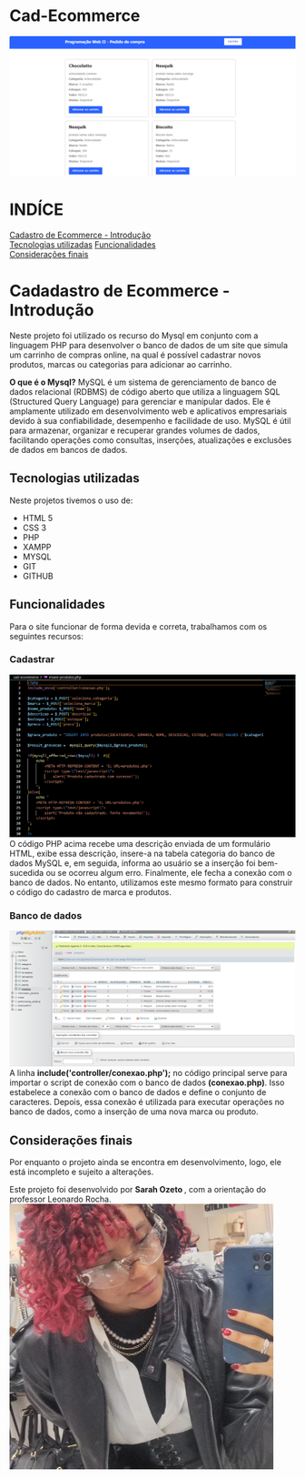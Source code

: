 # Cad-Ecommerce
![index do site](img/indexdosite.php.png)

# INDÍCE
[Cadastro de Ecommerce - Introdução](#cadadastro-de-ecommerce---introdu%C3%A7%C3%A3o)<br>
[Tecnologias utilizadas](#tecnologias-utilizadas) 
[Funcionalidades](#funcionalidades)   
[Considerações finais](#considera%C3%A7%C3%B5es-finais)  


# Cadadastro de Ecommerce - Introdução
Neste projeto foi utilizado os recurso do Mysql em conjunto com a linguagem PHP para desenvolver o banco de dados de um site que simula um carrinho de compras online, na qual é possível cadastrar novos produtos, marcas ou categorias para adicionar ao carrinho.

**O que é o Mysql?**
MySQL é um sistema de gerenciamento de banco de dados relacional (RDBMS) de código aberto que utiliza a linguagem SQL (Structured Query Language) para gerenciar e manipular dados. Ele é amplamente utilizado em desenvolvimento web e aplicativos empresariais devido à sua confiabilidade, desempenho e facilidade de uso. MySQL é útil para armazenar, organizar e recuperar grandes volumes de dados, facilitando operações como consultas, inserções, atualizações e exclusões de dados em bancos de dados.

## Tecnologias utilizadas
Neste projetos tivemos o uso de:
* HTML 5 
* CSS 3
* PHP
* XAMPP
* MYSQL
* GIT 
* GITHUB

## Funcionalidades
Para o site funcionar de forma devida e correta, trabalhamos com os seguintes recursos:

### Cadastrar 
![produtos](img/produtos.png)
O código PHP acima recebe uma descrição enviada de um formulário HTML, exibe essa descrição, insere-a na tabela categoria do banco de dados MySQL e, em seguida, informa ao usuário se a inserção foi bem-sucedida ou se ocorreu algum erro. Finalmente, ele fecha a conexão com o banco de dados. No entanto, utilizamos este mesmo formato para construir o código do cadastro de marca e produtos.

### Banco de dados
![banco de dados](img/bancodedados.png)
A linha **include('controller/conexao.php');** no código principal serve para importar o script de conexão com o banco de dados **(conexao.php)**. Isso estabelece a conexão com o banco de dados e define o conjunto de caracteres. Depois, essa conexão é utilizada para executar operações no banco de dados, como a inserção de uma nova marca ou produto.


## Considerações finais
Por enquanto o projeto ainda se encontra em desenvolvimento, logo, ele está incompleto e sujeito a alterações.

Este projeto foi desenvolvido por <strong> Sarah Ozeto </strong>, com a orientação do professor Leonardo Rocha. <br>
![Imagem de perfil](img/fotoperfil.png)
